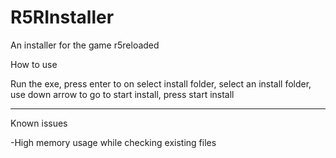 # R5RInstaller
An installer for the game r5reloaded


How to use

Run the exe, press enter to on select install folder, select an install folder, use down arrow to go to start install, press start install


--------------------
Known issues

-High memory usage while checking existing files
